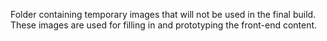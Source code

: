 Folder containing temporary images that will not be used in the final build. These images are used for filling in and prototyping the front-end content.
